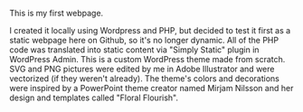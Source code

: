 This is my first webpage.

I created it locally using Wordpress and PHP, but decided to test it first as a static webpage here on Github, so it's no longer dynamic.
All of the PHP code was translated into static content via "Simply Static" plugin in WordPress Admin. 
This is a custom WordPress theme made from scratch. SVG and PNG pictures were edited by me in Adobe Illustrator and were vectorized (if they weren't already).
The theme's colors and decorations were inspired by a PowerPoint theme creator named Mirjam Nilsson and her design and templates called "Floral Flourish". 
